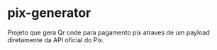# pix-generator
Projeto que gera Qr code para pagamento pix atraves de um payload diretamente da API oficial do Pix.
